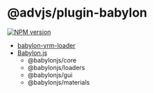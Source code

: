 # @advjs/plugin-babylon

[![NPM version](https://img.shields.io/npm/v/@advjs/plugin-babylon?color=a1b858&label=)](https://www.npmjs.com/package/@advjs/plugin-babylon)

- [babylon-vrm-loader](https://github.com/virtual-cast/babylon-vrm-loader)
- [Babylon.js](https://github.com/BabylonJS/Babylon.js)
  - @babylonjs/core
  - @babylonjs/loaders
  - @babylonjs/gui
  - @babylonjs/materials
